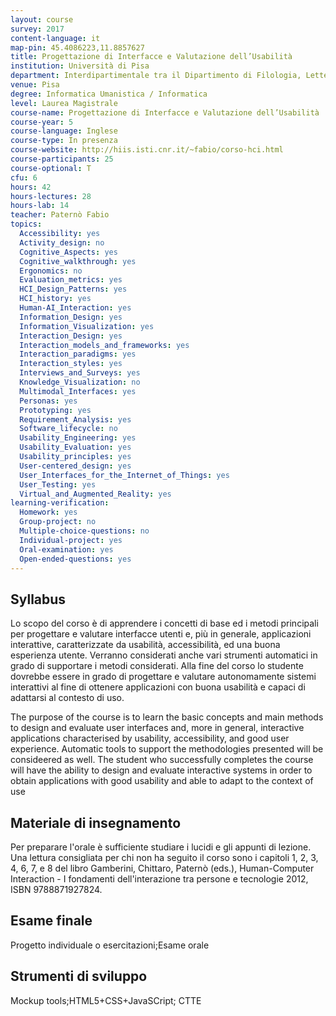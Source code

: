 ```yaml
---
layout: course
survey: 2017
content-language: it
map-pin: 45.4086223,11.8857627
title: Progettazione di Interfacce e Valutazione dell’Usabilità
institution: Università di Pisa
department: Interdipartimentale tra il Dipartimento di Filologia, Letteratura e Linguistica ed il Dipartimento di Informatica
venue: Pisa
degree: Informatica Umanistica / Informatica
level: Laurea Magistrale
course-name: Progettazione di Interfacce e Valutazione dell’Usabilità
course-year: 5
course-language: Inglese
course-type: In presenza
course-website: http://hiis.isti.cnr.it/~fabio/corso-hci.html
course-participants: 25
course-optional: T
cfu: 6
hours: 42
hours-lectures: 28
hours-lab: 14
teacher: Paternò Fabio
topics: 
  Accessibility: yes 
  Activity_design: no 
  Cognitive_Aspects: yes 
  Cognitive_walkthrough: yes 
  Ergonomics: no 
  Evaluation_metrics: yes 
  HCI_Design_Patterns: yes 
  HCI_history: yes 
  Human-AI_Interaction: yes 
  Information_Design: yes 
  Information_Visualization: yes 
  Interaction_Design: yes 
  Interaction_models_and_frameworks: yes 
  Interaction_paradigms: yes 
  Interaction_styles: yes 
  Interviews_and_Surveys: yes 
  Knowledge_Visualization: no 
  Multimodal_Interfaces: yes 
  Personas: yes 
  Prototyping: yes 
  Requirement_Analysis: yes 
  Software_lifecycle: no 
  Usability_Engineering: yes 
  Usability_Evaluation: yes 
  Usability_principles: yes 
  User-centered_design: yes 
  User_Interfaces_for_the_Internet_of_Things: yes 
  User_Testing: yes 
  Virtual_and_Augmented_Reality: yes 
learning-verification: 
  Homework: yes 
  Group-project: no 
  Multiple-choice-questions: no 
  Individual-project: yes 
  Oral-examination: yes 
  Open-ended-questions: yes 
---
```



## Syllabus 
Lo scopo del corso è di apprendere i concetti di base ed i metodi principali per progettare e valutare interfacce utenti e, più in generale, applicazioni interattive, caratterizzate da usabilità, accessibilità, ed una buona esperienza utente. Verranno considerati anche vari strumenti automatici in grado di supportare i metodi considerati. Alla fine del corso lo studente dovrebbe essere in grado di progettare e valutare autonomamente sistemi interattivi al fine di ottenere applicazioni con buona usabilità e capaci di adattarsi al contesto di uso.

The purpose of the course is to learn the basic concepts and main methods to design and evaluate user interfaces and, more in general, interactive applications characterised by usability, accessibility, and good user experience. Automatic tools to support the methodologies presented will be consideered as well. The student who successfully completes the course will have the ability to design and evaluate interactive systems in order to obtain applications with good usability and able to adapt to the context of use

## Materiale di insegnamento 
Per preparare l'orale è sufficiente studiare i lucidi e gli appunti di lezione. Una lettura consigliata per chi non ha seguito il corso sono i capitoli 1, 2, 3, 4, 6, 7, e 8 del libro Gamberini, Chittaro, Paternò (eds.), Human-Computer Interaction - I fondamenti dell'interazione tra persone e tecnologie 2012, ISBN 9788871927824.

## Esame finale 
Progetto individuale o esercitazioni;Esame orale

## Strumenti di sviluppo 
Mockup tools;HTML5+CSS+JavaSCript; CTTE 
